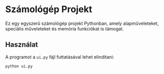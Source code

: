# Számológép Projekt

Ez egy egyszerű számológép projekt Pythonban, amely alapműveleteket, speciális műveleteket és memória funkciókat is támogat.

## Használat

A programot a `ui.py` fájl futtatásával lehet elindítani:

```bash
python ui.py
